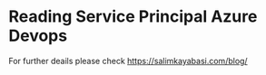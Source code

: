 # Reading Service Principal Azure Devops

For further deails please check https://salimkayabasi.com/blog/
